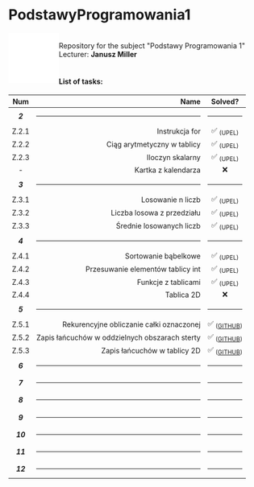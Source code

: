 # PodstawyProgramowania1

<img src="./img/agh.png" width="100px" align="left"></img>

<div>
  <br/>
  Repository for the subject "Podstawy Programowania 1" <br/>
  Lecturer: <b>Janusz Miller</b>
</div>

<br/>

#### List of tasks:

|   Num    |                                           Name |                Solved?                |
| :------: | ---------------------------------------------: | :-----------------------------------: |
| **_2_**  |                                           <hr> |                 <hr>                  |
|  Z.2.1   |                                 Instrukcja for |         ✅ <sub>(UPEL)</sub>          |
|  Z.2.2   |                    Ciąg arytmetyczny w tablicy |         ✅ <sub>(UPEL)</sub>          |
|  Z.2.3   |                               Iloczyn skalarny |         ✅ <sub>(UPEL)</sub>          |
|    -     |                            Kartka z kalendarza |                  ❌                   |
| **_3_**  |                                           <hr> |                 <hr>                  |
|  Z.3.1   |                              Losowanie n liczb |         ✅ <sub>(UPEL)</sub>          |
|  Z.3.2   |                     Liczba losowa z przedziału |         ✅ <sub>(UPEL)</sub>          |
|  Z.3.3   |                       Średnie losowanych liczb |         ✅ <sub>(UPEL)</sub>          |
| **_4_**  |                                           <hr> |                 <hr>                  |
|  Z.4.1   |                           Sortowanie bąbelkowe |         ✅ <sub>(UPEL)</sub>          |
|  Z.4.2   |              Przesuwanie elementów tablicy int |         ✅ <sub>(UPEL)</sub>          |
|  Z.4.3   |                            Funkcje z tablicami |         ✅ <sub>(UPEL)</sub>          |
|  Z.4.4   |                                     Tablica 2D |                  ❌                   |
| **_5_**  |                                           <hr> |                 <hr>                  |
|  Z.5.1   |       Rekurencyjne obliczanie całki oznaczonej | ✅ <sub>([GITHUB](part5/5-1.c))</sub> |
|  Z.5.2   | Zapis łańcuchów w oddzielnych obszarach sterty | ✅ <sub>([GITHUB](part5/5-2.c))</sub> |
|  Z.5.3   |                   Zapis łańcuchów w tablicy 2D | ✅ <sub>([GITHUB](part5/5-3.c))</sub> |
| **_6_**  |                                           <hr> |                 <hr>                  |
| **_7_**  |                                           <hr> |                 <hr>                  |
| **_8_**  |                                           <hr> |                 <hr>                  |
| **_9_**  |                                           <hr> |                 <hr>                  |
| **_10_** |                                           <hr> |                 <hr>                  |
| **_11_** |                                           <hr> |                 <hr>                  |
| **_12_** |                                           <hr> |                 <hr>                  |
